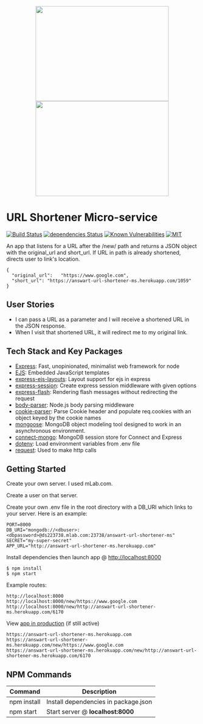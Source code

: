 [travis]: https://travis-ci.org/Answart/url-shortener-ms
[dependency]: https://david-dm.org/Answart/url-shortener-ms
[snyk]: https://snyk.io/test/github/Answart/url-shortener-ms
[MIT]: https://github.com/Answart/url-shortener-ms/blob/master/LICENSE.md

<p align="center">
  <img src="https://user-images.githubusercontent.com/4269260/51730515-a1fef000-202c-11e9-8765-4250c664555c.png" height="250" width="350">
  <img src="https://user-images.githubusercontent.com/4269260/51730517-a3301d00-202c-11e9-8cc7-4d7033abd18c.png" height="250" width="350">
</p>

# URL Shortener Micro-service

[![Build Status](https://travis-ci.org/Answart/url-shortener-ms.svg?branch=master)][travis]
[![dependencies Status](https://david-dm.org/Answart/url-shortener-ms/status.svg)][dependency]
[![Known Vulnerabilities](https://snyk.io/test/github/Answart/url-shortener-ms/badge.svg)][snyk]
[![MIT](https://img.shields.io/github/license/Answart/url-shortener-ms.svg)][MIT]

An app that listens for a URL after the /new/ path and returns a JSON object with the original_url and short_url. If URL in path is already shortened, directs user to link's location.

```shell
{
  "original_url":	"https://www.google.com",
  "short_url": "https://answart-url-shortener-ms.herokuapp.com/1059"
}
```

User Stories
------------

- I can pass a URL as a parameter and I will receive a shortened URL in the JSON response.
- When I visit that shortened URL, it will redirect me to my original link.

Tech Stack and Key Packages
---------------------------

* [Express](https://expressjs.com/): Fast, unopinionated, minimalist web framework for node
* [EJS](https://ejs.co/): Embedded JavaScript templates
* [express-ejs-layouts](https://github.com/Soarez/express-ejs-layouts#readme): Layout support for ejs in express
* [express-session](https://github.com/expressjs/session#readme): Create express session middleware with given options
* [express-flash](https://github.com/RGBboy/express-flash#readme): Rendering flash messages without redirecting the request
* [body-parser](https://github.com/expressjs/body-parser#readme): Node.js body parsing middleware
* [cookie-parser](https://github.com/expressjs/cookie-parser): Parse Cookie header and populate req.cookies with an object keyed by the cookie names
* [mongoose](https://mongoosejs.com/): MongoDB object modeling tool designed to work in an asynchronous environment.
* [connect-mongo](https://github.com/jdesboeufs/connect-mongo#readme): MongoDB session store for Connect and Express
* [dotenv](https://github.com/motdotla/dotenv#readme): Load environment variables from .env file
* [request](https://github.com/request/request#readme): Used to make http calls

Getting Started
---------------

Create your own server. I used mLab.com.

Create a user on that server.

Create your own .env file in the root directory with a DB_URI which links to your server. Here is an example:
```shell
PORT=8000
DB_URI="mongodb://<dbuser>:<dbpassword>@ds223738.mlab.com:23738/answart-url-shortener-ms"
SECRET="my-super-secret"
APP_URL="http://answart-url-shortener-ms.herokuapp.com"
```

Install dependencies then launch app @ [http://localhost:8000](http://localhost:8000)
```shell
$ npm install
$ npm start
```

Example routes:
```
http://localhost:8000
http://localhost:8000/new/https://www.google.com
http://localhost:8000/new/http://answart-url-shortener-ms.herokuapp.com/6170
```

View [app in production](https://answart-url-shortener-ms.herokuapp.com) (if still active)

```
https://answart-url-shortener-ms.herokuapp.com
https://answart-url-shortener-ms.herokuapp.com/new/https://www.google.com
https://answart-url-shortener-ms.herokuapp.com/new/http://answart-url-shortener-ms.herokuapp.com/6170
```

NPM Commands
------------

| Command | Description |
| ------- | ----------- |
| npm install | Install dependencies in package.json |
| npm start | Start server @ **localhost:8000** |
